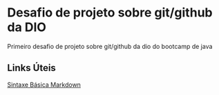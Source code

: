 # Desafio de projeto sobre git/github da DIO
Primeiro desafio de projeto sobre git/github da dio do bootcamp de java 

## Links Úteis
[Sintaxe Básica Markdown](https://www.markdownguide.org/basic-syntax/)
